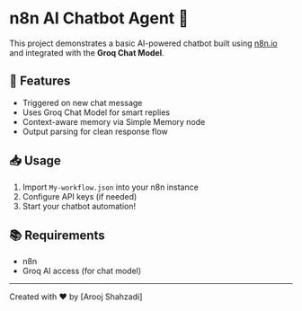 # n8n AI Chatbot Agent 🤖

This project demonstrates a basic AI-powered chatbot built using [n8n.io](https://n8n.io) and integrated with the **Groq Chat Model**.

## 🚀 Features
- Triggered on new chat message
- Uses Groq Chat Model for smart replies
- Context-aware memory via Simple Memory node
- Output parsing for clean response flow

## 📥 Usage
1. Import `My-workflow.json` into your n8n instance
2. Configure API keys (if needed)
3. Start your chatbot automation!

## 📚 Requirements
- n8n
- Groq AI access (for chat model)
---

Created with ❤️ by [Arooj Shahzadi]
